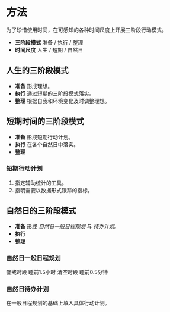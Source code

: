 # 方法

为了珍惜使用时间，在可感知的各种时间尺度上开展三阶段行动模式。

- **三阶段模式** 准备 / 执行 / 整理
- **时间尺度** 人生 / 短期 / 自然日

## 人生的三阶段模式

- **准备** 形成理想。
- **执行** 通过短期的三阶段模式落实。
- **整理** 根据自我和环境变化及时调整理想。

## 短期时间的三阶段模式

- **准备** 形成短期行动计划。
- **执行** 在各个自然日中落实。
- **整理**

### 短期行动计划

1. 指定辅助统计的工具。
2. 指明需要以数据形式跟踪的指标。

## 自然日的三阶段模式

- **准备** 形成 *自然日一般日程规划* 与 *待办计划*。
- **执行**
- **整理**

### 自然日一般日程规划

警戒时段 睡前1.5小时
清空时段 睡前0.5分钟

### 自然日待办计划

在一般日程规划的基础上填入具体行动计划。
